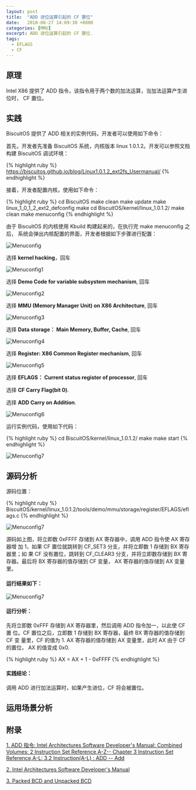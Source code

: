 ```yaml
---
layout: post
title:  "ADD 进位运算引起的 CF 置位"
date:   2018-08-27 14:09:30 +0800
categories: [MMU]
excerpt: ADD 进位运算引起的 CF 置位.
tags:
  - EFLAGS
  - CF
---
```


## 原理

Intel X86 提供了 ADD 指令，该指令用于两个数的加法运算，当加法运算产生进位时，
 CF 置位。

## 实践

BiscuitOS 提供了 ADD 相关的实例代码，开发者可以使用如下命令：

首先，开发者先准备 BiscuitOS 系统，内核版本 linux 1.0.1.2。开发可以参照文档
构建 BiscuitOS 调试环境：

{% highlight ruby %}
https://biscuitos.github.io/blog/Linux1.0.1.2_ext2fs_Usermanual/
{% endhighlight %}


接着，开发者配置内核，使用如下命令：

{% highlight ruby %}
cd BiscuitOS
make clean
make update
make linux_1_0_1_2_ext2_defconfig
make
cd BiscuitOS/kernel/linux_1.0.1.2/
make clean
make menuconfig
{% endhighlight %}

由于 BiscuitOS 的内核使用 Kbuild 构建起来的，在执行完 make menuconfig 之后，
系统会弹出内核配置的界面，开发者根据如下步骤进行配置：

![Menuconfig](https://raw.githubusercontent.com/EmulateSpace/PictureSet/master/BiscuitOS/kernel/MMU000003.png)

选择 **kernel hacking**，回车

![Menuconfig1](https://raw.githubusercontent.com/EmulateSpace/PictureSet/master/BiscuitOS/kernel/MMU000004.png)

选择 **Demo Code for variable subsystem mechanism**, 回车

![Menuconfig2](https://raw.githubusercontent.com/EmulateSpace/PictureSet/master/BiscuitOS/kernel/MMU000005.png)

选择 **MMU (Memory Manager Unit) on X86 Architecture**, 回车

![Menuconfig3](https://raw.githubusercontent.com/EmulateSpace/PictureSet/master/BiscuitOS/kernel/MMU000006.png)

选择 **Data storage： Main  Memory, Buffer, Cache**, 回车

![Menuconfig4](https://raw.githubusercontent.com/EmulateSpace/PictureSet/master/BiscuitOS/kernel/MMU000007.png)

选择 **Register: X86 Common Register mechanism**, 回车

![Menuconfig5](https://raw.githubusercontent.com/EmulateSpace/PictureSet/master/BiscuitOS/kernel/MMU000008.png)

选择 **EFLAGS： Current status register of processor**, 回车

选择 **CF    Carry Flag(bit 0)**.

选择 **ADD Carry on Addition**.

![Menuconfig6](https://raw.githubusercontent.com/EmulateSpace/PictureSet/master/BiscuitOS/kernel/MMU000023.png)

运行实例代码，使用如下代码：

{% highlight ruby %}
cd BiscuitOS/kernel/linux_1.0.1.2/
make 
make start
{% endhighlight %}

![Menuconfig7](https://raw.githubusercontent.com/EmulateSpace/PictureSet/master/BiscuitOS/kernel/MMU000024.png)

## 源码分析

源码位置：

{% highlight ruby %}
BiscuitOS/kernel/linux_1.0.1.2/tools/demo/mmu/storage/register/EFLAGS/eflags.c
{% endhighlight %}

![Menuconfig7](https://raw.githubusercontent.com/EmulateSpace/PictureSet/master/BiscuitOS/kernel/MMU000025.png)

源码如上图，将立即数 0xFFFF 存储到 AX 寄存器中，调用 ADD 指令使 AX 寄存器增
加 1，如果 CF 置位就跳转到 CF_SET3 分支，并将立即数 1 存储到 BX 寄存器里；如
果 CF 没有置位，跳转到 CF_CLEAR3 分支，并将立即数存储到 BX 寄存器。最后将 
BX 寄存器的值存储到 CF 变量， AX 寄存器的值存储到 AX 变量里。

#### 运行结果如下：

![Menuconfig7](https://raw.githubusercontent.com/EmulateSpace/PictureSet/master/BiscuitOS/kernel/MMU000026.png)

#### 运行分析：

先将立即数 0xFFF 存储到 AX 寄存器里，然后调用 ADD 指令加一，以此使 CF 置
位。CF 置位之后，立即数 1 存储到 BX 寄存器，最终 BX 寄存器的值存储到 CF 变
量里，CF 的值为 1. AX 寄存器的值存储到 AX 变量里，此时 AX 由于 CF 的置位，
AX 的值变成 0x0.

{% highlight ruby %}
AX = AX + 1 - 0xFFFF 
{% endhighlight %}

#### 实践结论：

调用 ADD 进行加法运算时，如果产生进位，CF 将会被置位。

## 运用场景分析

## 附录

[1. ADD 指令: Intel Architectures Software Developer's Manual: Combined Volumes: 2 Instruction Set Reference,A-Z-- Chapter 3 Instruction Set Reference,A-L: 3.2 Instruction(A-L) : ADD -- Add](https://software.intel.com/en-us/articles/intel-sdm)

[2. Intel Architectures Software Developer's Manual](https://github.com/BiscuitOS/Documentation/blob/master/Datasheet/Intel-IA32_DevelopmentManual.pdf)

[3. Packed BCD and Unpacked BCD](https://github.com/BuddyZhang1/Kernel/tree/master/tools/demo/Data/Base/BCD)
